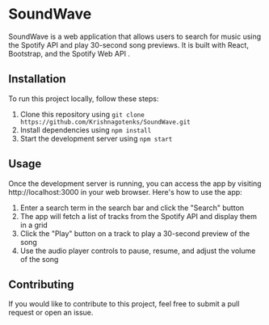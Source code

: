 # SoundWave

SoundWave is a web application that allows users to search for music using the Spotify API and play 30-second song previews. It is built with React, Bootstrap, and the Spotify Web API .

## Installation

To run this project locally, follow these steps:

1. Clone this repository using `git clone https://github.com/Krishnagotenks/SoundWave.git`
2. Install dependencies using `npm install`
3. Start the development server using `npm start`

## Usage

Once the development server is running, you can access the app by visiting http://localhost:3000 in your web browser. Here's how to use the app:

1. Enter a search term in the search bar and click the "Search" button
2. The app will fetch a list of tracks from the Spotify API and display them in a grid
3. Click the "Play" button on a track to play a 30-second preview of the song
4. Use the audio player controls to pause, resume, and adjust the volume of the song

## Contributing

If you would like to contribute to this project, feel free to submit a pull request or open an issue. 
